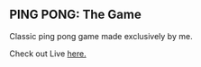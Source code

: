 ## PING PONG: The Game

Classic ping pong game made exclusively by me.

Check out Live [here.](https://m-taha-amin.github.io/ping-pong/index.html)
